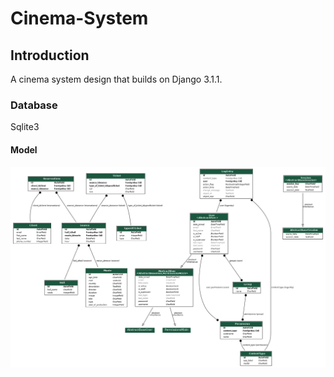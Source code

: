 # Cinema-System
## Introduction
A cinema system design that builds on Django 3.1.1.
### Database
Sqlite3
#### Model
![My app model](myapp_models.png)
